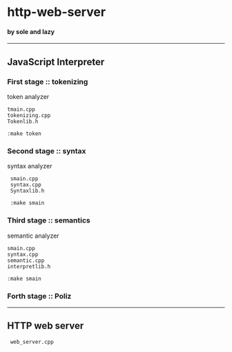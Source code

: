 # http-web-server
#### by sole and lazy

---

## JavaScript Interpreter
### First stage :: tokenizing
token analyzer

    tmain.cpp
    tokenizing.cpp
    Tokenlib.h

    :make token

### Second stage :: syntax
syntax analyzer

     smain.cpp
     syntax.cpp
     Syntaxlib.h

     :make smain

### Third stage :: semantics
semantic analyzer
    
    smain.cpp
    syntax.cpp
    semantic.cpp
    interpretlib.h

    :make smain

### Forth stage :: Poliz

---

## HTTP web server

     web_server.cpp
